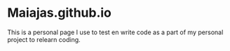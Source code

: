 # Maiajas.github.io
This is a personal page I use to test en write code as a part of my personal project to relearn coding.
